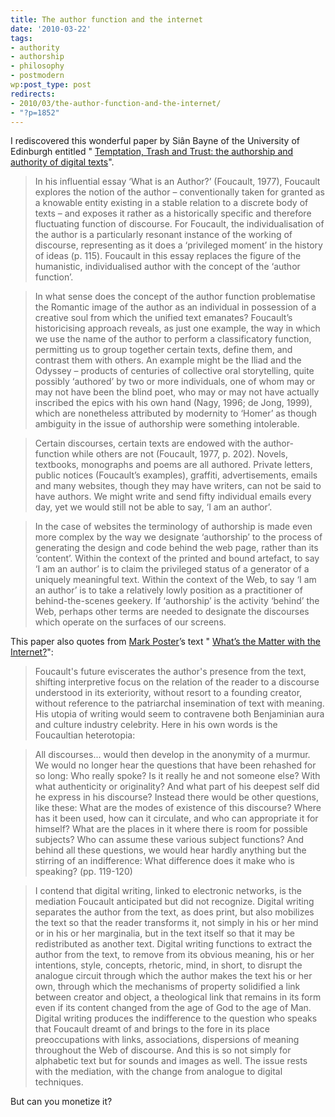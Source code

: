 ```yaml
---
title: The author function and the internet
date: '2010-03-22'
tags:
- authority
- authorship
- philosophy
- postmodern
wp:post_type: post
redirects:
- 2010/03/the-author-function-and-the-internet/
- "?p=1852"
---
```


I rediscovered this wonderful paper by Siân Bayne of the University of Edinburgh entitled " [Temptation, Trash and Trust: the authorship and authority of digital texts](http://www.wwwords.co.uk/rss/abstract.asp?j=elea&aid=2728)".

> In his influential essay ‘What is an Author?’ (Foucault, 1977), Foucault explores the notion of the author – conventionally taken for granted as a knowable entity existing in a stable relation to a discrete body of texts – and exposes it rather as a historically specific and therefore fluctuating function of discourse. For Foucault, the individualisation of the author is a particularly resonant instance of the working of discourse, representing as it does a ‘privileged moment’ in the history of ideas (p. 115). Foucault in this essay replaces the figure of the humanistic, individualised author with the concept of the ‘author function’.

>

> In what sense does the concept of the author function problematise the Romantic image of the author as an individual in possession of a creative soul from which the unified text emanates? Foucault’s historicising approach reveals, as just one example, the way in which we use the name of the author to perform a classificatory function, permitting us to group together certain texts, define them, and contrast them with others. An example might be the Iliad and the Odyssey – products of centuries of collective oral storytelling, quite possibly ‘authored’ by two or more individuals, one of whom may or may not have been the blind poet, who may or may not have actually inscribed the epics with his own hand (Nagy, 1996; de Jong, 1999), which are nonetheless attributed by modernity to ‘Homer’ as though ambiguity in the issue of authorship were something intolerable.

>

> Certain discourses, certain texts are endowed with the author-function while others are not (Foucault, 1977, p. 202). Novels, textbooks, monographs and poems are all authored. Private letters, public notices (Foucault’s examples), graffiti, advertisements, emails and many websites, though they may have writers, can not be said to have authors. We might write and send fifty individual emails every day, yet we would still not be able to say, ‘I am an author’.

>

> In the case of websites the terminology of authorship is made even more complex by the way we designate ‘authorship’ to the process of generating the design and code behind the web page, rather than its ‘content’. Within the context of the printed and bound artefact, to say ‘I am an author’ is to claim the privileged status of a generator of a uniquely meaningful text. Within the context of the Web, to say ‘I am an author’ is to take a relatively lowly position as a practitioner of behind-the-scenes geekery. If ‘authorship’ is the activity ‘behind’ the Web, perhaps other terms are needed to designate the discourses which operate on the surfaces of our screens.

This paper also quotes from [Mark Poster](http://www.hnet.uci.edu/mposter/)’s text " [What’s the Matter with the Internet?](http://www.cddc.vt.edu/lol/pdf/vpi.pdf)":

> Foucault's future eviscerates the author's presence from the text, shifting interpretive focus on the relation of the reader to a discourse understood in its exteriority, without resort to a founding creator, without reference to the patriarchal insemination of text with meaning. His utopia of writing would seem to contravene both Benjaminian aura and culture industry celebrity. Here in his own words is the Foucaultian heterotopia:

>

> All discourses... would then develop in the anonymity of a murmur. We would no longer hear the questions that have been rehashed for so long: Who really spoke? Is it really he and not someone else? With what authenticity or originality? And what part of his deepest self did he express in his discourse? Instead there would be other questions, like these: What are the modes of existence of this discourse? Where has it been used, how can it circulate, and who can appropriate it for himself? What are the places in it where there is room for possible subjects? Who can assume these various subject functions? And behind all these questions, we would hear hardly anything but the stirring of an indifference: What difference does it make who is speaking? (pp. 119-120)

> I contend that digital writing, linked to electronic networks, is the mediation Foucault anticipated but did not recognize. Digital writing separates the author from the text, as does print, but also mobilizes the text so that the reader transforms it, not simply in his or her mind or in his or her marginalia, but in the text itself so that it may be redistributed as another text. Digital writing functions to extract the author from the text, to remove from its obvious meaning, his or her intentions, style, concepts, rhetoric, mind, in short, to disrupt the analogue circuit through which the author makes the text his or her own, through which the mechanisms of property solidified a link between creator and object, a theological link that remains in its form even if its content changed from the age of God to the age of Man. Digital writing produces the indifference to the question who speaks that Foucault dreamt of and brings to the fore in its place preoccupations with links, associations, dispersions of meaning throughout the Web of discourse. And this is so not simply for alphabetic text but for sounds and images as well. The issue rests with the mediation, with the change from analogue to digital techniques.

But can you monetize it?

